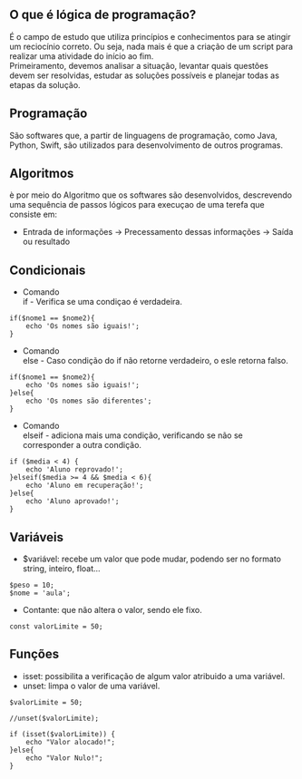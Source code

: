 ## O que é lógica de programação?<br>
É o campo de estudo que utiliza princípios e conhecimentos para se atingir um reciocínio correto. Ou seja, 
nada mais é que a criação de um script para realizar uma atividade do início ao fim.<br>
Primeiramento, devemos analisar a situação, levantar quais questões devem ser resolvidas, estudar as soluções 
possíveis e planejar todas as etapas da solução.

## Programação
São softwares que, a partir de linguagens de programação, como Java, Python, Swift, são utilizados para desenvolvimento de outros programas.<br>

## Algoritmos
è por meio do Algoritmo que os softwares são desenvolvidos, descrevendo uma sequência de passos lógicos para execuçao de uma terefa que consiste em:<br>
- Entrada de informações -> Precessamento dessas informações -> Saída ou resultado

## Condicionais

- Comando<br>
if - Verifica se uma condiçao é verdadeira.<br>
```
if($nome1 == $nome2){
    echo 'Os nomes são iguais!';
}
```
- Comando <br>
else - Caso condição do if não retorne verdadeiro, o esle retorna falso.
```
if($nome1 == $nome2){
    echo 'Os nomes são iguais!';
}else{
    echo 'Os nomes são diferentes';
}

```
- Comando <br>
elseif - adiciona mais uma condição, verificando se não se corresponder a outra condição.
```
if ($media < 4) {
    echo 'Aluno reprovado!';
}elseif($media >= 4 && $media < 6){
    echo 'Aluno em recuperação!'; 
}else{
    echo 'Aluno aprovado!';
}

```

## Variáveis

- $variável: recebe um valor que pode mudar, podendo ser no formato string, inteiro, float...
```
$peso = 10;
$nome = 'aula';
```
- Contante: que não altera o valor, sendo ele fixo.
```
const valorLimite = 50;
```

## Funções

- isset: possibilita a verificação de algum valor atribuido a uma variável.
- unset: limpa o valor de uma variável.

```
$valorLimite = 50;

//unset($valorLimite);

if (isset($valorLimite)) {
    echo "Valor alocado!";
}else{
    echo "Valor Nulo!";
}
```